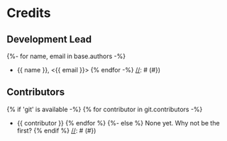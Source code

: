 # Credits

## Development Lead

[//]: # ({# pkglts, doc.authors)
{%- for name, email in base.authors -%}
* {{ name }}, <{{ email }}>
{% endfor -%}
[//]: # (#})

## Contributors

[//]: # ({# pkglts, doc.contributors)
{% if 'git' is available -%}
{% for contributor in git.contributors -%}
* {{ contributor }}
{% endfor %}
{%- else %}
None yet. Why not be the first?
{% endif %}
[//]: # (#})
